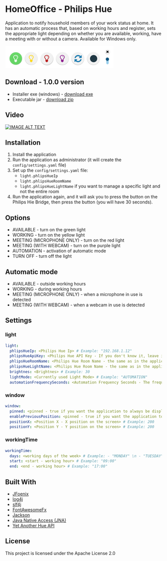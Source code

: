 # HomeOffice - Philips Hue

Application to notify household members of your work status at home. It has an automatic process that, based on working hours and register, sets the appropriate light depending on whether you are available, working, have a meeting with or without a camera. Available for Windows only.

![](https://github.com/Patresss/HomeOffice/blob/master/readme-resources/application.png)

## Download - 1.0.0 version
* Installer exe (windows) - [download exe](https://github.com/Patresss/HomeOffice/raw/master/release/1.0.0/HomeOffice%20-%20Philips%20Hue-1.0.0.exe)
* Executable jar - [download zip](https://github.com/Patresss/HomeOffice/raw/master/release/1.0.0/HomeOffice%20-%20Philips%20Hue-1.0.0.zip)

## Video
[![IMAGE ALT TEXT](http://img.youtube.com/vi/yGT-E0wikoc/0.jpg)](http://www.youtube.com/watch?v=yGT-E0wikoc "Home Office - Philips Hue")

## Installation
1. Install the application
2. Run the application as administrator (it will create the `config/settings.yaml` file)
3. Set up the `config/settings.yaml` file:
   * `light.phlipsHueIp`
   * `light.phlipsHueRoomName`
   * `light.phlipsHueLightName` if you want to manage a specific light and not the entire room
4. Run the application again, and it will ask you to press the button on the Philips Hie Bridge, then press the button (you will have 30 seconds).


## Options
* AVAILABLE - turn on the green light
* WORKING - turn on the yellow light
* MEETING (MICROPHONE ONLY) - turn on the red light
* MEETING (WITH WEBCAM) - turn on the purple light
* AUTOMATION - activation of automatic mode
* TURN OFF - turn off the light

## Automatic mode
* AVAILABLE - outside working hours
* WORKING - during working hours
* MEETING (MICROPHONE ONLY) - when a microphone in use is detected
* MEETING (WITH WEBCAM) - when a webcam in use is detected

## Settings
### light
```yaml
light:
  phlipsHueIp: <Philips Hue Ip> # Example: "192.168.1.12"
  phlipsHueApiKey: <Philips Hue API Key - If you don't know it, leave it blank. The application will ask you to press the button on the Philips Hie Bridge and it will automatically fill in the field> # Example: "cNjRdZ3-9GMDeNNF5rcKYElKawdFzXh6JMd9o4GM"
  phlipsHueRoomName: <Philips Hue Room Name - the same as in the application> # Example: "Office"
  phlipsHueLightName: <Philips Hue Room Name - the same as in the application (If empty it will change the lights for the whole room)> # Example: Lightstrip"
  brightnes: <Brightnes> # Example: 30
  lightMode: <Currently used Light Mode> # Example: "AUTOMATION"
  automationFrequencySeconds: <Automation Frequency Seconds - The frequency at which the automatic process checks, e.g. whether there are still working hours or whether the camera is plugged in> # Example: 1
```

### window
```yaml
window:
  pinned: <pinned - true if you want the application to always be displayed on the screen> # Example: true
  enablePreviousPosition: <pinned - true if you want the application to be in the same position after restart> # Example: true
  positionX: <Position X - X position on the screen> # Example: 200
  positionY: <Position Y - Y position on the screen> # Example: 200
```
### workingTime
```yaml
workingTime:
  days: <working days of the week> # Example: - "MONDAY" \n - "TUESDAY"
  start: <start - working hour> # Example: "09:00"
  end: <end - working hour> # Example: "17:00"
```

## Built With

* [JFoenix](https://github.com/jfoenixadmin/JFoenix)
* [log4j](https://logging.apache.org/log4j/2.x/)
* [slf4j](http://www.slf4j.org/)
* [FontAwesomeFx](https://www.jensd.de/wordpress/?tag=fontawesomefx)
* [Jackson](https://github.com/FasterXML/jackson-core)
* [Java Native Access (JNA)](https://github.com/java-native-access/jna)
* [Yet Another Hue API](https://github.com/ZeroOne3010/yetanotherhueapi)

## License

This project is licensed under the Apache License 2.0 
